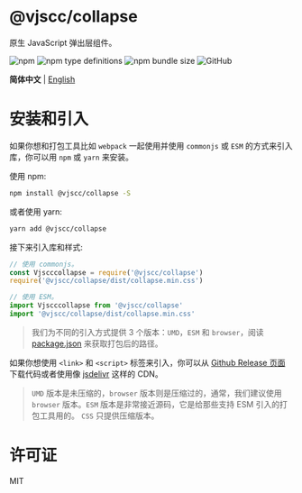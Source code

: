 # @vjscc/collapse

原生 JavaScript 弹出层组件。

![npm](https://img.shields.io/npm/v/@vjscc/collapse?logo=npm&style=flat-square)
![npm type definitions](https://img.shields.io/npm/types/@vjscc/collapse?logo=typescript&style=flat-square)
![npm bundle size](https://img.shields.io/bundlephobia/min/@vjscc/collapse?logo=npm&style=flat-square)
![GitHub](https://img.shields.io/github/license/vjscc/collapse?logo=github&style=flat-square)

<!-- ![Codecov](https://img.shields.io/codecov/c/github/vjscc/collapse?logo=codecov&style=flat-square) -->

**简体中文** | [English](./README.md)

# 安装和引入

如果你想和打包工具比如 `webpack` 一起使用并使用 `commonjs` 或 `ESM` 的方式来引入库，你可以用 `npm` 或 `yarn` 来安装。

使用 npm:

```bash
npm install @vjscc/collapse -S
```

或者使用 yarn:

```bash
yarn add @vjscc/collapse
```

接下来引入库和样式:

```javascript
// 使用 commonjs。
const Vjscccollapse = require('@vjscc/collapse')
require('@vjscc/collapse/dist/collapse.min.css')

// 使用 ESM。
import Vjscccollapse from '@vjscc/collapse'
import '@vjscc/collapse/dist/collapse.min.css'
```

> 我们为不同的引入方式提供 3 个版本：`UMD`，`ESM` 和 `browser`，阅读 [package.json](./package.json) 来获取打包后的路径。

如果你想使用 `<link>` 和 `<script>` 标签来引入，你可以从 [Github Release 页面](https://github.com/vjscc/collapse/release) 下载代码或者使用像 [jsdelivr](https://www.jsdelivr.com/) 这样的 CDN。

> `UMD` 版本是未压缩的，`browser` 版本则是压缩过的，通常，我们建议使用 `browser` 版本。`ESM` 版本是非常接近源码，它是给那些支持 ESM 引入的打包工具用的。 `CSS` 只提供压缩版本。

# 许可证

MIT
